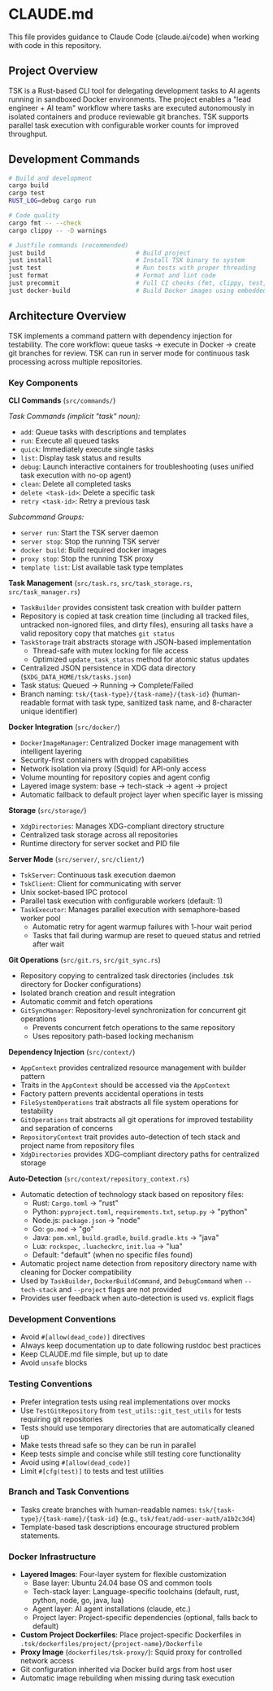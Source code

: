 # CLAUDE.md

This file provides guidance to Claude Code (claude.ai/code) when working with code in this repository.

## Project Overview

TSK is a Rust-based CLI tool for delegating development tasks to AI agents running in sandboxed Docker environments. The project enables a "lead engineer + AI team" workflow where tasks are executed autonomously in isolated containers and produce reviewable git branches. TSK supports parallel task execution with configurable worker counts for improved throughput.

## Development Commands

```bash
# Build and development
cargo build
cargo test
RUST_LOG=debug cargo run

# Code quality
cargo fmt -- --check
cargo clippy -- -D warnings

# Justfile commands (recommended)
just build                         # Build project
just install                       # Install TSK binary to system
just test                          # Run tests with proper threading
just format                        # Format and lint code
just precommit                     # Full CI checks (fmt, clippy, test, help)
just docker-build                  # Build Docker images using embedded assets (wraps 'tsk docker build')
```

## Architecture Overview

TSK implements a command pattern with dependency injection for testability. The core workflow: queue tasks → execute in Docker → create git branches for review. TSK can run in server mode for continuous task processing across multiple repositories.

### Key Components

**CLI Commands** (`src/commands/`)

*Task Commands (implicit "task" noun):*
- `add`: Queue tasks with descriptions and templates
- `run`: Execute all queued tasks
- `quick`: Immediately execute single tasks
- `list`: Display task status and results
- `debug`: Launch interactive containers for troubleshooting (uses unified task execution with no-op agent)
- `clean`: Delete all completed tasks
- `delete <task-id>`: Delete a specific task
- `retry <task-id>`: Retry a previous task

*Subcommand Groups:*
- `server run`: Start the TSK server daemon
- `server stop`: Stop the running TSK server
- `docker build`: Build required docker images
- `proxy stop`: Stop the running TSK proxy
- `template list`: List available task type templates

**Task Management** (`src/task.rs`, `src/task_storage.rs`, `src/task_manager.rs`)
- `TaskBuilder` provides consistent task creation with builder pattern
- Repository is copied at task creation time (including all tracked files, untracked non-ignored files, and dirty files), ensuring all tasks have a valid repository copy that matches `git status`
- `TaskStorage` trait abstracts storage with JSON-based implementation
  - Thread-safe with mutex locking for file access
  - Optimized `update_task_status` method for atomic status updates
- Centralized JSON persistence in XDG data directory (`$XDG_DATA_HOME/tsk/tasks.json`)
- Task status: Queued → Running → Complete/Failed
- Branch naming: `tsk/{task-type}/{task-name}/{task-id}` (human-readable format with task type, sanitized task name, and 8-character unique identifier)

**Docker Integration** (`src/docker/`)
- `DockerImageManager`: Centralized Docker image management with intelligent layering
- Security-first containers with dropped capabilities
- Network isolation via proxy (Squid) for API-only access
- Volume mounting for repository copies and agent config
- Layered image system: base → tech-stack → agent → project
- Automatic fallback to default project layer when specific layer is missing

**Storage** (`src/storage/`)
- `XdgDirectories`: Manages XDG-compliant directory structure
- Centralized task storage across all repositories
- Runtime directory for server socket and PID file

**Server Mode** (`src/server/`, `src/client/`)
- `TskServer`: Continuous task execution daemon
- `TskClient`: Client for communicating with server
- Unix socket-based IPC protocol
- Parallel task execution with configurable workers (default: 1)
- `TaskExecutor`: Manages parallel execution with semaphore-based worker pool
  - Automatic retry for agent warmup failures with 1-hour wait period
  - Tasks that fail during warmup are reset to queued status and retried after wait

**Git Operations** (`src/git.rs`, `src/git_sync.rs`)
- Repository copying to centralized task directories (includes .tsk directory for Docker configurations)
- Isolated branch creation and result integration
- Automatic commit and fetch operations
- `GitSyncManager`: Repository-level synchronization for concurrent git operations
  - Prevents concurrent fetch operations to the same repository
  - Uses repository path-based locking mechanism

**Dependency Injection** (`src/context/`)
- `AppContext` provides centralized resource management with builder pattern
- Traits in the `AppContext` should be accessed via the `AppContext`
- Factory pattern prevents accidental operations in tests
- `FileSystemOperations` trait abstracts all file system operations for testability
- `GitOperations` trait abstracts all git operations for improved testability and separation of concerns
- `RepositoryContext` trait provides auto-detection of tech stack and project name from repository files
- `XdgDirectories` provides XDG-compliant directory paths for centralized storage

**Auto-Detection** (`src/context/repository_context.rs`)
- Automatic detection of technology stack based on repository files:
  - Rust: `Cargo.toml` → "rust"
  - Python: `pyproject.toml`, `requirements.txt`, `setup.py` → "python"
  - Node.js: `package.json` → "node"
  - Go: `go.mod` → "go"
  - Java: `pom.xml`, `build.gradle`, `build.gradle.kts` → "java"
  - Lua: `rockspec`, `.luacheckrc`, `init.lua` → "lua"
  - Default: "default" (when no specific files found)
- Automatic project name detection from repository directory name with cleaning for Docker compatibility
- Used by `TaskBuilder`, `DockerBuildCommand`, and `DebugCommand` when `--tech-stack` and `--project` flags are not provided
- Provides user feedback when auto-detection is used vs. explicit flags

### Development Conventions

- Avoid `#[allow(dead_code)]` directives
- Always keep documentation up to date following rustdoc best practices
- Keep CLAUDE.md file simple, but up to date
- Avoid `unsafe` blocks

### Testing Conventions

- Prefer integration tests using real implementations over mocks
- Use `TestGitRepository` from `test_utils::git_test_utils` for tests requiring git repositories
- Tests should use temporary directories that are automatically cleaned up
- Make tests thread safe so they can be run in parallel
- Keep tests simple and concise while still testing core functionality
- Avoid using `#[allow(dead_code)]`
- Limit `#[cfg(test)]` to tests and test utilities

### Branch and Task Conventions

- Tasks create branches with human-readable names: `tsk/{task-type}/{task-name}/{task-id}` (e.g., `tsk/feat/add-user-auth/a1b2c3d4`)
- Template-based task descriptions encourage structured problem statements.

### Docker Infrastructure

- **Layered Images**: Four-layer system for flexible customization
  - Base layer: Ubuntu 24.04 base OS and common tools
  - Tech-stack layer: Language-specific toolchains (default, rust, python, node, go, java, lua)
  - Agent layer: AI agent installations (claude, etc.)
  - Project layer: Project-specific dependencies (optional, falls back to default)
- **Custom Project Dockerfiles**: Place project-specific Dockerfiles in `.tsk/dockerfiles/project/{project-name}/Dockerfile`
- **Proxy Image** (`dockerfiles/tsk-proxy/`): Squid proxy for controlled network access
- Git configuration inherited via Docker build args from host user
- Automatic image rebuilding when missing during task execution
